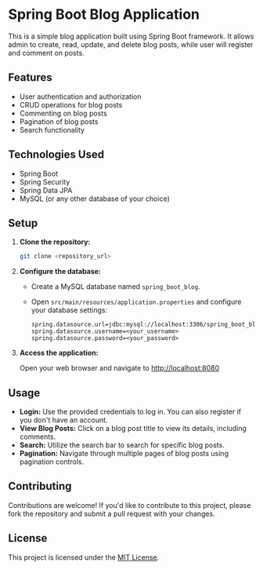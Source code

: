 # Spring Boot Blog Application

This is a simple blog application built using Spring Boot framework. It allows admin to create, read, update, and delete blog posts, while user will register and comment on posts.

## Features

- User authentication and authorization
- CRUD operations for blog posts
- Commenting on blog posts
- Pagination of blog posts
- Search functionality

## Technologies Used

- Spring Boot
- Spring Security
- Spring Data JPA
- MySQL (or any other database of your choice)

## Setup

1. **Clone the repository:**

    ```bash
    git clone <repository_url>
    ```

2. **Configure the database:**

    - Create a MySQL database named `spring_boot_blog`.
    - Open `src/main/resources/application.properties` and configure your database settings:

        ```properties
        spring.datasource.url=jdbc:mysql://localhost:3306/spring_boot_blog
        spring.datasource.username=<your_username>
        spring.datasource.password=<your_password>
        ```
3. **Access the application:**

    Open your web browser and navigate to [http://localhost:8080](http://localhost:8080)

## Usage

- **Login:** Use the provided credentials to log in. You can also register if you don't have an account.
- **View Blog Posts:** Click on a blog post title to view its details, including comments.
- **Search:** Utilize the search bar to search for specific blog posts.
- **Pagination:** Navigate through multiple pages of blog posts using pagination controls.

## Contributing

Contributions are welcome! If you'd like to contribute to this project, please fork the repository and submit a pull request with your changes.

## License

This project is licensed under the [MIT License](LICENSE).
